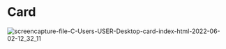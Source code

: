 # Card
![screencapture-file-C-Users-USER-Desktop-card-index-html-2022-06-02-12_32_11](https://user-images.githubusercontent.com/94840171/171573116-254b2a98-f1eb-45ff-a05f-57f21c3a9577.png)
